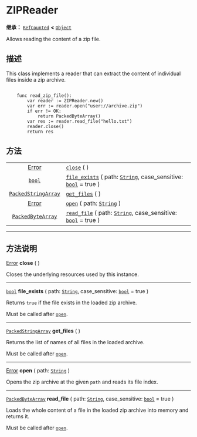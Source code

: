 <!-- ⚠ 请勿编辑本文件 ⚠ -->
<!-- 本文档使用脚本从 WeDot 引擎源码仓库生成。 -->
<!-- 生成脚本：https://github.com/WeDot-Engine/WeDot/tree/4.3/doc/tools/make_md.py； -->
<!-- 原文件：https://github.com/WeDot-Engine/WeDot/tree/4.3/modules/zip/doc_classes/ZIPReader.xml。 -->

<div id="_class_zipreader"></div>

# ZIPReader

**继承：** [`RefCounted`](class_refcounted.md) **<** [`Object`](class_object.md)

Allows reading the content of a zip file.

## 描述

This class implements a reader that can extract the content of individual files inside a zip archive.

```

    func read_zip_file():
        var reader := ZIPReader.new()
        var err := reader.open("user://archive.zip")
        if err != OK:
            return PackedByteArray()
        var res := reader.read_file("hello.txt")
        reader.close()
        return res
```



## 方法

|||
|:-:|:--|
| [Error](#enum_@globalscope_error)                 | [`close`](class_zipreader.md#class_zipreader_method_close) ( )                                                                                               |
| [`bool`](class_bool.md)                           | [`file_exists`](class_zipreader.md#class_zipreader_method_file_exists) ( path: [`String`](class_string.md), case_sensitive: [`bool`](class_bool.md) = true ) |
| [`PackedStringArray`](class_packedstringarray.md) | [`get_files`](class_zipreader.md#class_zipreader_method_get_files) ( )                                                                                       |
| [Error](#enum_@globalscope_error)                 | [`open`](class_zipreader.md#class_zipreader_method_open) ( path: [`String`](class_string.md) )                                                               |
| [`PackedByteArray`](class_packedbytearray.md)     | [`read_file`](class_zipreader.md#class_zipreader_method_read_file) ( path: [`String`](class_string.md), case_sensitive: [`bool`](class_bool.md) = true )     |

<!-- rst-class:: classref-section-separator -->

---

## 方法说明

<div id="_class_zipreader_method_close"></div>

[Error](#enum_@globalscope_error) **close** ( )<div id="class_zipreader_method_close"></div>

Closes the underlying resources used by this instance.

<!-- rst-class:: classref-item-separator -->

---

<div id="_class_zipreader_method_file_exists"></div>

[`bool`](class_bool.md) **file_exists** ( path: [`String`](class_string.md), case_sensitive: [`bool`](class_bool.md) = true )<div id="class_zipreader_method_file_exists"></div>

Returns `true` if the file exists in the loaded zip archive.

Must be called after [`open`](class_zipreader.md#class_zipreader_method_open).

<!-- rst-class:: classref-item-separator -->

---

<div id="_class_zipreader_method_get_files"></div>

[`PackedStringArray`](class_packedstringarray.md) **get_files** ( )<div id="class_zipreader_method_get_files"></div>

Returns the list of names of all files in the loaded archive.

Must be called after [`open`](class_zipreader.md#class_zipreader_method_open).

<!-- rst-class:: classref-item-separator -->

---

<div id="_class_zipreader_method_open"></div>

[Error](#enum_@globalscope_error) **open** ( path: [`String`](class_string.md) )<div id="class_zipreader_method_open"></div>

Opens the zip archive at the given `path` and reads its file index.

<!-- rst-class:: classref-item-separator -->

---

<div id="_class_zipreader_method_read_file"></div>

[`PackedByteArray`](class_packedbytearray.md) **read_file** ( path: [`String`](class_string.md), case_sensitive: [`bool`](class_bool.md) = true )<div id="class_zipreader_method_read_file"></div>

Loads the whole content of a file in the loaded zip archive into memory and returns it.

Must be called after [`open`](class_zipreader.md#class_zipreader_method_open).

[^virtual]: 本方法通常需要用户覆盖才能生效。
[^const]: 本方法无副作用，不会修改该实例的任何成员变量。
[^vararg]: 本方法除了能接受在此处描述的参数外，还能够继续接受任意数量的参数。
[^constructor]: 本方法用于构造某个类型。
[^static]: 调用本方法无需实例，可直接使用类名进行调用。
[^operator]: 本方法描述的是使用本类型作为左操作数的有效运算符。
[^bitfield]: 这个值是由下列位标志构成位掩码的整数。
[^void]: 无返回值。
